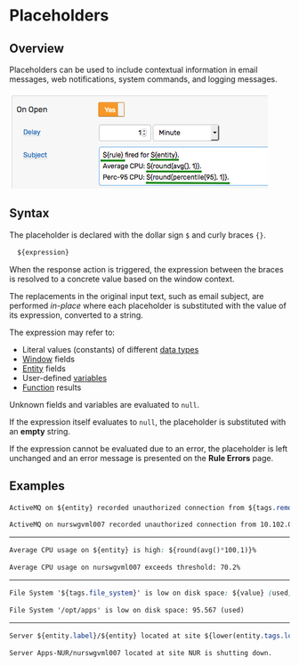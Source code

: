 # Placeholders

## Overview

Placeholders can be used to include contextual information in email messages, web notifications, system commands, and logging messages.

![](images/placeholders-email.png)

## Syntax

The placeholder is declared with the dollar sign `$` and curly braces `{}`.

```php
  ${expression}
```

When the response action is triggered, the expression between the braces is resolved to a concrete value based on the window context.

The replacements in the original input text, such as email subject, are performed _in-place_ where each placeholder is substituted with the value of its expression, converted to a string.

The expression may refer to:

* Literal values (constants) of different [data types](variables.md#data-types)
* [Window](window.md#window-fields) fields
* [Entity](../api/meta/entity/list.md#fields) fields
* User-defined [variables](variables.md)
* [Function](functions.md) results

Unknown fields and variables are evaluated to `null`.

If the expression itself evaluates to `null`, the placeholder is substituted with an **empty** string.

If the expression cannot be evaluated due to an error, the placeholder is left unchanged and an error message is presented on the **Rule Errors** page.

## Examples

```css
ActiveMQ on ${entity} recorded unauthorized connection from ${tags.remoteaddress}.
```

```txt
ActiveMQ on nurswgvml007 recorded unauthorized connection from 10.102.0.106.
```

---

```css
Average CPU usage on ${entity} is high: ${round(avg()*100,1)}%
```

```txt
Average CPU usage on nurswgvml007 exceeds threshold: 70.2%
```

---

```css
File System '${tags.file_system}' is low on disk space: ${value} (used)
```

```txt
File System '/opt/apps' is low on disk space: 95.567 (used)
```

---

```css
Server ${entity.label}/${entity} located at site ${lower(entity.tags.location)} is shutting down.
```

```txt
Server Apps-NUR/nurswgvml007 located at site NUR is shutting down.
```
